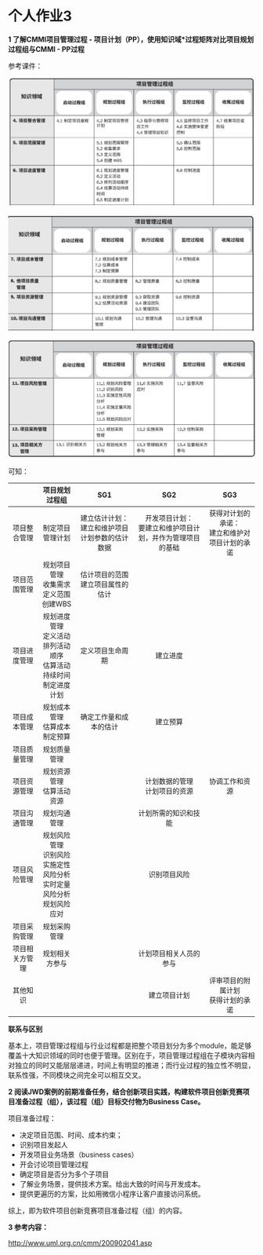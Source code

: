 个人作业3
=========

**1 了解CMMI项目管理过程 - 项目计划（PP），使用知识域*过程矩阵对比项目规划过程组与CMMI - PP过程**

参考课件：

![213335](img/213335.jpg)

![213351](img/213351.jpg)

![213415](img/213415.jpg)

可知：

|                |                        项目规划过程组                        |                        SG1                         |                             SG2                              |                       SG3                        |
| :------------: | :----------------------------------------------------------: | :------------------------------------------------: | :----------------------------------------------------------: | :----------------------------------------------: |
|  项目整合管理  |                       制定项目管理计划                       | 建立估计计划：<br>建立和维护项目计划参数的估计数据 | 开发项目计划：<br>要建立和维护项目计划，并作为管理项目的基础 | 获得对计划的承诺：<br>建立和维护对项目计划的承诺 |
|  项目范围管理  |       规划项目管理<br >收集需求<br>定义范围<br>创建WBS       |        估计项目的范围<br>建立项目属性的估计        |                                                              |                                                  |
|  项目进度管理  | 规划进度管理<br>定义活动<br>排列活动顺序<br>估算活动持续时间<br>制定进度计划 |                  定义项目生命周期                  |                           建立进度                           |                                                  |
|  项目成本管理  |             规划成本管理<br>估算成本<br>制定预算             |               确定工作量和成本的估计               |                           建立预算                           |                                                  |
|  项目质量管理  |                         规划质量管理                         |                                                    |                                                              |                                                  |
|  项目资源管理  |                 规划资源管理<br>估算活动资源                 |                                                    |               计划数据的管理<br>计划项目的资源               |                  协调工作和资源                  |
|  项目沟通管理  |                         规划沟通管理                         |                                                    |                     计划所需的知识和技能                     |                                                  |
|  项目风险管理  | 规划风险管理<br>识别风险<br>实施定性风险分析<br>实时定量风险分析<br>规划风险应对 |                                                    |                         识别项目风险                         |                                                  |
|  项目采购管理  |                         规划采购管理                         |                                                    |                                                              |                                                  |
| 项目相关方管理 |                        规划相关方参与                        |                                                    |                    计划项目相关人员的参与                    |                                                  |
|    其他知识    |                                                              |                                                    |                         建立项目计划                         |       评审项目的附属计划<br>获得计划的承诺       |

**联系与区别**

基本上，项目管理过程组与行业过程都是把整个项目划分为多个module，能足够覆盖十大知识领域的同时也便于管理。区别在于，项目管理过程组在子模块内容相对独立的同时又能层层递进，时间上有明显的推进；而行业过程的独立性不明显，联系性强，不同模块之间完全可以相互交叉。



**2 阅读JWD案例的前期准备任务，结合创新项目实践，构建软件项目创新竞赛项目准备过程（组），该过程（组）目标交付物为Business Case。**

项目准备过程：

- 决定项目范围、时间、成本约束；
- 识别项目发起人
- 开发项目业务场景（business cases）
- 开会讨论项目管理过程
- 确定项目是否分为多个子项目
- 了解业务场景，提供技术方案。给出大致的时间与开发成本。
- 提供更遍历的方案，比如用微信小程序让客户直接访问系统。

综上，即为软件项目创新竞赛项目准备过程（组）的内容。



**3 参考内容：**

http://www.uml.org.cn/cmm/200902041.asp